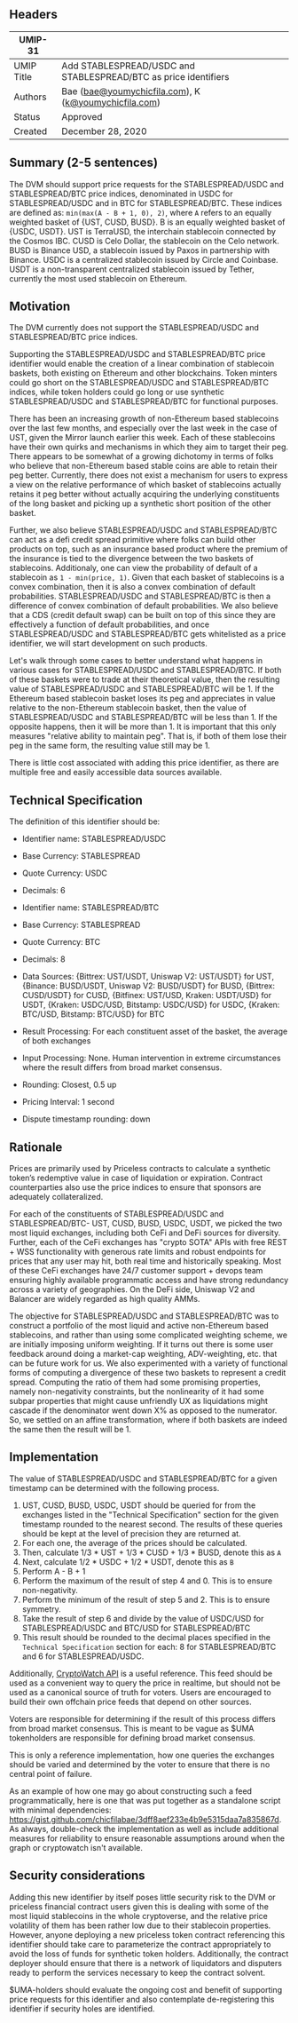 ## Headers
| UMIP-31     |                                                                                                                                          |
|------------|------------------------------------------------------------------------------------------------------------------------------------------|
| UMIP Title | Add STABLESPREAD/USDC and STABLESPREAD/BTC as price identifiers             |
| Authors    | Bae (bae@youmychicfila.com), K (k@youmychicfila.com) |
| Status     | Approved                                                                                                                                    |
| Created    | December 28, 2020                                                                                                                           |
 
## Summary (2-5 sentences)
The DVM should support price requests for the STABLESPREAD/USDC and STABLESPREAD/BTC price indices, denominated in USDC for STABLESPREAD/USDC and in BTC for STABLESPREAD/BTC. These indices are defined as: `min(max(A - B + 1, 0), 2)`, where `A` refers to an equally weighted basket of {UST, CUSD, BUSD}. B is an equally weighted basket of {USDC, USDT}. UST is TerraUSD, the interchain stablecoin connected by the Cosmos IBC. CUSD is Celo Dollar, the stablecoin on the Celo network. BUSD is Binance USD, a stablecoin issued by Paxos in partnership with Binance. USDC is a centralized stablecoin issued by Circle and Coinbase. USDT is a non-transparent centralized stablecoin issued by Tether, currently the most used stablecoin on Ethereum.

## Motivation
The DVM currently does not support the STABLESPREAD/USDC and STABLESPREAD/BTC price indices. 
 
Supporting the STABLESPREAD/USDC and STABLESPREAD/BTC price identifier would enable the creation of a linear combination of stablecoin baskets, both existing on Ethereum and other blockchains. Token minters could go short on the STABLESPREAD/USDC and STABLESPREAD/BTC indices, while token holders could go long or use synthetic STABLESPREAD/USDC and STABLESPREAD/BTC for functional purposes.
 
There has been an increasing growth of non-Ethereum based stablecoins over the last few months, and especially over the last week in the case of UST, given the Mirror launch earlier this week. Each of these stablecoins have their own quirks and mechanisms in which they aim to target their peg. There appears to be somewhat of a growing dichotomy in terms of folks who believe that non-Ethereum based stable coins are able to retain their peg better. Currently, there does not exist a mechanism for users to express a view on the relative performance of which basket of stablecoins actually retains it peg better without actually acquiring the underlying constituents of the long basket and picking up a synthetic short position of the other basket. 

Further, we also believe STABLESPREAD/USDC and STABLESPREAD/BTC can act as a defi credit spread primitive where folks can build other products on top, such as an insurance based product where the premium of the insurance is tied to the divergence between the two baskets of stablecoins. Additionaly, one can view the probability of default of a stablecoin as `1 - min(price, 1)`. Given that each basket of stablecoins is a convex combination, then it is also a convex combination of default probabilities. STABLESPREAD/USDC and STABLESPREAD/BTC is then a difference of convex combination of default probabilities. We also believe that a CDS (credit default swap) can be built on top of this since they are effectively a function of default probabilities, and once STABLESPREAD/USDC and STABLESPREAD/BTC gets whitelisted as a price identifier, we will start development on such products.

Let's walk through some cases to better understand what happens in various cases for STABLESPREAD/USDC and STABLESPREAD/BTC. If both of these baskets were to trade at their theoretical value, then the resulting value of STABLESPREAD/USDC and STABLESPREAD/BTC will be 1. If the Ethereum based stablecoin basket loses its peg and appreciates in value relative to the non-Ethereum stablecoin basket, then the value of STABLESPREAD/USDC and STABLESPREAD/BTC will be less than 1. If the opposite happens, then it will be more than 1. It is important that this only measures "relative ability to maintain peg". That is, if both of them lose their peg in the same form, the resulting value still may be 1. 
 
There is little cost associated with adding this price identifier, as there are multiple free and easily accessible data sources available.
 
## Technical Specification
The definition of this identifier should be:
 
- Identifier name: STABLESPREAD/USDC
- Base Currency: STABLESPREAD
- Quote Currency: USDC
- Decimals: 6

- Identifier name: STABLESPREAD/BTC
- Base Currency: STABLESPREAD
- Quote Currency: BTC
- Decimals: 8

- Data Sources: {Bittrex: UST/USDT, Uniswap V2: UST/USDT} for UST, {Binance: BUSD/USDT, Uniswap V2: BUSD/USDT} for BUSD, {Bittrex: CUSD/USDT} for CUSD, {Bitfinex: UST/USD, Kraken: USDT/USD} for USDT, {Kraken: USDC/USD, Bitstamp: USDC/USD} for USDC, {Kraken: BTC/USD, Bitstamp: BTC/USD} for BTC
- Result Processing: For each constituent asset of the basket, the average of both exchanges
- Input Processing: None. Human intervention in extreme circumstances where the result differs from broad market consensus.
- Rounding: Closest, 0.5 up
- Pricing Interval: 1 second
- Dispute timestamp rounding: down


## Rationale
Prices are primarily used by Priceless contracts to calculate a synthetic token’s redemptive value in case of liquidation or expiration. Contract counterparties also use the price indices to ensure that sponsors are adequately collateralized.

For each of the constituents of STABLESPREAD/USDC and STABLESPREAD/BTC- UST, CUSD, BUSD, USDC, USDT, we picked the two most liquid exchanges, including both CeFi and DeFi sources for diversity. Further, each of the CeFi exchanges has "crypto SOTA" APIs with free REST + WSS functionality with generous rate limits and robust endpoints for prices that any user may hit, both real time and historically speaking. Most of these CeFi exchanges have 24/7 customer support + devops team ensuring highly available programmatic access and have strong redundancy across a variety of geographies. On the DeFi side, Uniswap V2 and Balancer are widely regarded as high quality AMMs. 

The objective for STABLESPREAD/USDC and STABLESPREAD/BTC was to construct a portfolio of the most liquid and active non-Ethereum based stablecoins, and rather than using some complicated weighting scheme, we are initially imposing uniform weighting. If it turns out there is some user feedback around doing a market-cap weighting, ADV-weighting, etc. that can be future work for us. We also experimented with a variety of functional forms of computing a divergence of these two baskets to represent a credit spread. Computing the ratio of them had some promising properties, namely non-negativity constraints, but the nonlinearity of it had some subpar properties that might cause unfriendly UX as liquidations might cascade if the denominator went down X% as opposed to the numerator. So, we settled on an affine transformation, where if both baskets are indeed the same then the result will be 1.

## Implementation
 
The value of STABLESPREAD/USDC and STABLESPREAD/BTC for a given timestamp can be determined with the following process.
 
1. UST, CUSD, BUSD, USDC, USDT should be queried for from the exchanges listed in the "Technical Specification" section for the given timestamp rounded to the nearest second. The results of these queries should be kept at the level of precision they are returned at.
2. For each one, the average of the prices should be calculated.
3. Then, calculate 1/3 * UST + 1/3 * CUSD + 1/3 * BUSD, denote this as `A`
4. Next, calculate 1/2 * USDC + 1/2 * USDT, denote this as `B`
5. Perform A - B + 1
6. Perform the maximum of the result of step 4 and 0. This is to ensure non-negativity. 
7. Perform the minimum of the result of step 5 and 2. This is to ensure symmetry.
8. Take the result of step 6 and divide by the value of USDC/USD for STABLESPREAD/USDC and BTC/USD for STABLESPREAD/BTC
9. This result should be rounded to the decimal places specified in the `Technical Specification` section for each: 8 for STABLESPREAD/BTC and 6 for STABLESPREAD/USDC.
 
Additionally, [CryptoWatch API](https://docs.cryptowat.ch/rest-api/) is a useful reference. This feed should be used as a convenient way to query the price in realtime, but should not be used as a canonical source of truth for voters. Users are encouraged to build their own offchain price feeds that depend on other sources.
 
Voters are responsible for determining if the result of this process differs from broad market consensus. This is meant to be vague as $UMA tokenholders are responsible for defining broad market consensus.
 
This is only a reference implementation, how one queries the exchanges should be varied and determined by the voter to ensure that there is no central point of failure.

As an example of how one may go about constructing such a feed programmatically, here is one that was put together as a standalone script with minimal dependencies: https://gist.github.com/chicfilabae/3dff8aef233e4b9e5315daa7a835867d. As always, double-check the implementation as well as include additional measures for reliability to ensure reasonable assumptions around when the graph or cryptowatch isn't available. 
 
## Security considerations
Adding this new identifier by itself poses little security risk to the DVM or priceless financial contract users given this is dealing with some of the most liquid stablecoins in the whole cryptoverse, and the relative price volatility of them has been rather low due to their stablecoin properties. However, anyone deploying a new priceless token contract referencing this identifier should take care to parameterize the contract appropriately to avoid the loss of funds for synthetic token holders. Additionally, the contract deployer should ensure that there is a network of liquidators and disputers ready to perform the services necessary to keep the contract solvent.
 
$UMA-holders should evaluate the ongoing cost and benefit of supporting price requests for this identifier and also contemplate de-registering this identifier if security holes are identified.
